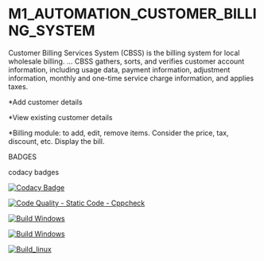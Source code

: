 # M1_AUTOMATION_CUSTOMER_BILLING_SYSTEM


Customer Billing Services System (CBSS) is the billing system for local wholesale billing. ... CBSS gathers, sorts, and verifies customer account information, including usage data, payment information, adjustment information, monthly and one-time service charge information, and applies taxes.

*Add customer details

*View existing customer details

*Billing module: to add, edit, remove items. Consider the price, tax, discount, etc. Display the bill.

BADGES

codacy badges 

[![Codacy Badge](https://app.codacy.com/project/badge/Grade/b6e96b52bb55485cbe3629310d07795d)](https://www.codacy.com/gh/DHIVYA-345/M1_AUTOMATION_CUSTOMER_BILLING_SYSTEM/dashboard?utm_source=github.com&amp;utm_medium=referral&amp;utm_content=DHIVYA-345/M1_AUTOMATION_CUSTOMER_BILLING_SYSTEM&amp;utm_campaign=Badge_Grade)


[![Code Quality - Static Code - Cppcheck](https://github.com/DHIVYA-345/M1_AUTOMATION_CUSTOMER_BILLING_SYSTEM/actions/workflows/cppcheck.yml/badge.svg)](https://github.com/DHIVYA-345/M1_AUTOMATION_CUSTOMER_BILLING_SYSTEM/actions/workflows/cppcheck.yml)



[![Build Windows](https://github.com/samstyle321/M1_App_Billing_System/actions/workflows/build_windows.yml/badge.svg)](https://github.com/samstyle321/M1_App_Billing_System/actions/workflows/build_windows.yml)



[![Build Windows](https://github.com/DHIVYA-345/M1_AUTOMATION_CUSTOMER_BILLING_SYSTEM/actions/workflows/build_windows.yml/badge.svg)](https://github.com/DHIVYA-345/M1_AUTOMATION_CUSTOMER_BILLING_SYSTEM/actions/workflows/build_windows.yml)



[![Build_linux](https://github.com/DHIVYA-345/M1_AUTOMATION_CUSTOMER_BILLING_SYSTEM/actions/workflows/build_linux.yml/badge.svg)](https://github.com/DHIVYA-345/M1_AUTOMATION_CUSTOMER_BILLING_SYSTEM/actions/workflows/build_linux.yml)
